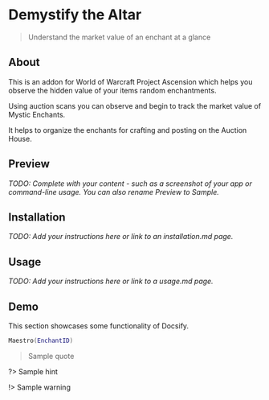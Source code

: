 <!-- TODO: Update with your values. -->
# Demystify the Altar
> Understand the market value of an enchant at a glance

 <!-- TODO: Update repo links and change license type if needed. -->
 <!--
[![GitHub tag](https://img.shields.io/github/tag/MichaelCurrin/docsify-js-template.svg)](https://GitHub.com/MichaelCurrin/docsify-js-template/tags/)
[![License](https://img.shields.io/badge/License-MIT-blue.svg)](https://github.com/MichaelCurrin/docsify-js-template/blob/master/README#license)

[![Made with latest Docsify](https://img.shields.io/npm/v/docsify/latest?label=docsify)](https://docsify.js.org/)
-->


<!-- TODO: You can delete the About and Create a Docsify site sections if you create a new project from this template -->

## About

This is an addon for World of Warcraft Project Ascension which helps you observe the hidden value of your items random enchantments.

Using auction scans you can observe and begin to track the market value of Mystic Enchants.

It helps to organize the enchants for crafting and posting on the Auction House.


## Preview

_TODO: Complete with your content - such as a screenshot of your app or command-line usage. You can also rename Preview to Sample._


## Installation

_TODO: Add your instructions here or link to an installation.md page._


## Usage

_TODO: Add your instructions here or link to a usage.md page._


## Demo

This section showcases some functionality of Docsify.

```lua
Maestro(EnchantID)
```

> Sample quote

?> Sample hint

!> Sample warning 
